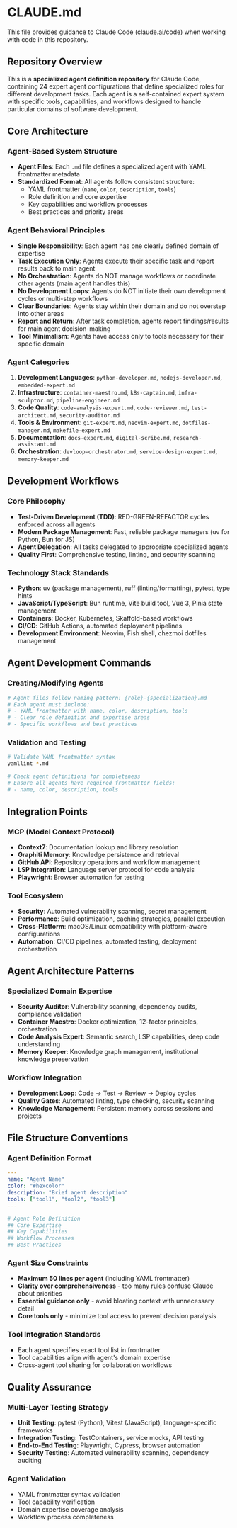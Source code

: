 # CLAUDE.md

This file provides guidance to Claude Code (claude.ai/code) when working with code in this repository.

## Repository Overview

This is a **specialized agent definition repository** for Claude Code, containing 24 expert agent configurations that define specialized roles for different development tasks. Each agent is a self-contained expert system with specific tools, capabilities, and workflows designed to handle particular domains of software development.

## Core Architecture

### Agent-Based System Structure
- **Agent Files**: Each `.md` file defines a specialized agent with YAML frontmatter metadata
- **Standardized Format**: All agents follow consistent structure:
  - YAML frontmatter (`name`, `color`, `description`, `tools`)
  - Role definition and core expertise
  - Key capabilities and workflow processes
  - Best practices and priority areas

### Agent Behavioral Principles
- **Single Responsibility**: Each agent has one clearly defined domain of expertise
- **Task Execution Only**: Agents execute their specific task and report results back to main agent
- **No Orchestration**: Agents do NOT manage workflows or coordinate other agents (main agent handles this)
- **No Development Loops**: Agents do NOT initiate their own development cycles or multi-step workflows
- **Clear Boundaries**: Agents stay within their domain and do not overstep into other areas
- **Report and Return**: After task completion, agents report findings/results for main agent decision-making
- **Tool Minimalism**: Agents have access only to tools necessary for their specific domain

### Agent Categories
1. **Development Languages**: `python-developer.md`, `nodejs-developer.md`, `embedded-expert.md`
2. **Infrastructure**: `container-maestro.md`, `k8s-captain.md`, `infra-sculptor.md`, `pipeline-engineer.md`
3. **Code Quality**: `code-analysis-expert.md`, `code-reviewer.md`, `test-architect.md`, `security-auditor.md`
4. **Tools & Environment**: `git-expert.md`, `neovim-expert.md`, `dotfiles-manager.md`, `makefile-expert.md`
5. **Documentation**: `docs-expert.md`, `digital-scribe.md`, `research-assistant.md`
6. **Orchestration**: `devloop-orchestrator.md`, `service-design-expert.md`, `memory-keeper.md`

## Development Workflows

### Core Philosophy
- **Test-Driven Development (TDD)**: RED-GREEN-REFACTOR cycles enforced across all agents
- **Modern Package Management**: Fast, reliable package managers (uv for Python, Bun for JS)
- **Agent Delegation**: All tasks delegated to appropriate specialized agents
- **Quality First**: Comprehensive testing, linting, and security scanning

### Technology Stack Standards
- **Python**: uv (package management), ruff (linting/formatting), pytest, type hints
- **JavaScript/TypeScript**: Bun runtime, Vite build tool, Vue 3, Pinia state management
- **Containers**: Docker, Kubernetes, Skaffold-based workflows
- **CI/CD**: GitHub Actions, automated deployment pipelines
- **Development Environment**: Neovim, Fish shell, chezmoi dotfiles management

## Agent Development Commands

### Creating/Modifying Agents
```bash
# Agent files follow naming pattern: {role}-{specialization}.md
# Each agent must include:
# - YAML frontmatter with name, color, description, tools
# - Clear role definition and expertise areas
# - Specific workflows and best practices
```

### Validation and Testing
```bash
# Validate YAML frontmatter syntax
yamllint *.md

# Check agent definitions for completeness
# Ensure all agents have required frontmatter fields:
# - name, color, description, tools
```

## Integration Points

### MCP (Model Context Protocol)
- **Context7**: Documentation lookup and library resolution
- **Graphiti Memory**: Knowledge persistence and retrieval
- **GitHub API**: Repository operations and workflow management
- **LSP Integration**: Language server protocol for code analysis
- **Playwright**: Browser automation for testing

### Tool Ecosystem
- **Security**: Automated vulnerability scanning, secret management
- **Performance**: Build optimization, caching strategies, parallel execution
- **Cross-Platform**: macOS/Linux compatibility with platform-aware configurations
- **Automation**: CI/CD pipelines, automated testing, deployment orchestration

## Agent Architecture Patterns

### Specialized Domain Expertise
- **Security Auditor**: Vulnerability scanning, dependency audits, compliance validation
- **Container Maestro**: Docker optimization, 12-factor principles, orchestration
- **Code Analysis Expert**: Semantic search, LSP capabilities, deep code understanding
- **Memory Keeper**: Knowledge graph management, institutional knowledge preservation

### Workflow Integration
- **Development Loop**: Code → Test → Review → Deploy cycles
- **Quality Gates**: Automated linting, type checking, security scanning
- **Knowledge Management**: Persistent memory across sessions and projects

## File Structure Conventions

### Agent Definition Format
```yaml
---
name: "Agent Name"
color: "#hexcolor"
description: "Brief agent description"
tools: ["tool1", "tool2", "tool3"]
---

# Agent Role Definition
## Core Expertise
## Key Capabilities
## Workflow Processes
## Best Practices
```

### Agent Size Constraints
- **Maximum 50 lines per agent** (including YAML frontmatter)
- **Clarity over comprehensiveness** - too many rules confuse Claude about priorities
- **Essential guidance only** - avoid bloating context with unnecessary detail
- **Core tools only** - minimize tool access to prevent decision paralysis

### Tool Integration Standards
- Each agent specifies exact tool list in frontmatter
- Tool capabilities align with agent's domain expertise
- Cross-agent tool sharing for collaboration workflows

## Quality Assurance

### Multi-Layer Testing Strategy
- **Unit Testing**: pytest (Python), Vitest (JavaScript), language-specific frameworks
- **Integration Testing**: TestContainers, service mocks, API testing
- **End-to-End Testing**: Playwright, Cypress, browser automation
- **Security Testing**: Automated vulnerability scanning, dependency auditing

### Agent Validation
- YAML frontmatter syntax validation
- Tool capability verification
- Domain expertise coverage analysis
- Workflow process completeness
